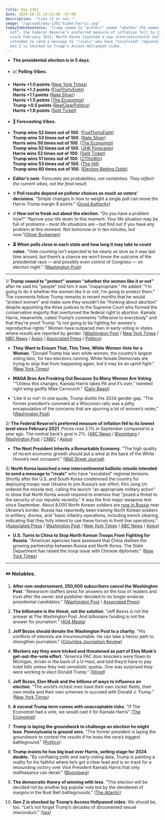 ```yaml
---
title: Day 1381
date: 2024-10-31 14:51:00 -07:00
description: '"Like it or not."'
image: "/uploads/day-1381-biden-harris.jpg"
todayInOneSentence: 'Trump vowed to "protect" women “whether the women like it or
  not”; the Federal Reserve’s preferred measure of inflation fell to its lowest level
  since February 2021; North Korea launched a new intercontinental ballistic missile
  intended to send a message to "rivals" who have "escalated" regional tensions; and
  Gen Z is shocked by Trump’s Access Hollywood video. '
---
```


* **The presidential election is in 5 days**.

* #### 📈 Polling Vibes.

* **Harris \+1.0 points** ([New York Times](https://www.nytimes.com/interactive/2024/us/elections/polls-president.html)) \
  **Harris \+1.2 points** ([FiveThirtyEight](https://projects.fivethirtyeight.com/polls/president-general/2024/national/)) \
  **Harris \+1.1 points** ([Nate Silver](https://www.natesilver.net/p/nate-silver-2024-president-election-polls-model)) \
  **Harris \+1.5 points** ([The Economist](https://www.economist.com/interactive/us-2024-election/trump-harris-polls)) \
  **Trump \+0.5 points** ([RealClearPolitics](https://www.realclearpolling.com/polls/president/general/2024/trump-vs-harris)) \
  **Harris \+1.6 points** ([Split Ticket](https://split-ticket.org/2024-presidential-polling-averages/))

* #### 🔮 Forecasting Vibes.

* **Trump wins 52 times out of 100**. ([FiveThirtyEight](https://projects.fivethirtyeight.com/2024-election-forecast/)) \
  **Trump wins 53 times out of 100**. ([Nate Silver](https://www.natesilver.net/p/nate-silver-2024-president-election-polls-model)) \
  **Harris wins 50 times out of 100**. ([The Economist](https://www.economist.com/interactive/us-2024-election/prediction-model/president/)) \
  **Trump wins 52 times out of 100**. ([JHK Forecasts](https://projects.jhkforecasts.com/2024/president/#standard)) \
  **Harris wins 52 times out of 100**. ([Split Ticket](https://split-ticket.org/2024-presidential-ratings/)) \
  **Trump wins 51 times out of 100**. ([270toWin](https://www.270towin.com/2024-simulation/battleground-270)) \
  **Trump wins 53 times out of 100**. ([The Hill](https://elections2024.thehill.com/forecast/2024/president/)) \
  **Trump wins 60 times out of 100**. ([Election Betting Odds](https://www.electionbettingodds.com/))

* ***Editor’s note**: Forecasts are probabilities, not certainties. They reflect the current vibes, not the final result*.

* **💡 Poll results depend on pollster choices as much as voters’ decisions**. "Simple changes in how to weight a single poll can move the Harris-Trump margin 8 points." ([Good Authority](https://goodauthority.org/news/election-poll-vote2024-data-pollster-choices-weighting/))

* **💡 How not to freak out about the election**. “Do you have a problem now?” “Narrow your life down to this moment. Your life situation may be full of problems – most life situations are – but find out if you have any problem at this moment. Not tomorrow or in ten minutes, but now.”([Oliver Burkeman](https://ckarchive.com/b/38uphkho8gnelb37xxl75f4n98pnns7))

* **⏳ When polls close in each state and how long it may take to count votes**. "Vote counting isn’t expected to be nearly as slow as it was last time around, but there’s a chance we won’t know the outcome of the presidential race — and possibly even control of Congress — on election night." ([Washington Post](https://www.washingtonpost.com/elections/2024/10/29/poll-close-times/))

---

1/ **Trump vowed to "protect" women “whether the women like it or not”** after he said his "people" told him it was "inappropriate." He added: "I'm going to do it whether the women like it or not; I'm going to protect them." The comments follow Trump remarks in recent months that he would “protect women” and make sure they wouldn’t be “thinking about abortion” despite appointing the three justices to the Supreme Court who formed the conservative majority that overturned the federal right to abortion. Kamala Harris, meanwhile, called Trump’s comments "offensive to everybody" and that they’re proof Trump “is not going to be fighting for women's reproductive rights.” Women have outpaced men in early voting in states where results are reported by gender. ([Washington Post](https://www.washingtonpost.com/politics/2024/10/31/trump-women-protector-harris/) / [New York Times](https://www.nytimes.com/live/2024/10/31/us/harris-trump-election) / [NBC News](https://www.nbcnews.com/politics/2024-election/trump-protect-women-like-it-or-not-rcna178147) / [Axios](https://www.axios.com/2024/10/31/trump-harris-women-whether-they-like-it-or-not) / [Associated Press](https://apnews.com/article/harris-trump-election-f5903d49488ebc733d7ba5812b36f935) / [Politico](https://www.politico.com/live-updates/2024/10/31/2024-elections-live-coverage-updates-analysis/harris-trump-protect-women-whether-they-like-it-or-not-00186506))

* **They Want to Ensure That, This Time, White Women Vote for a Woman**. "Donald Trump has won white women, the country’s largest voting bloc, for two elections running. White female Democrats are trying to stop that from happening again, but it may be an uphill fight." ([New York Times](https://www.nytimes.com/2024/10/31/us/politics/white-women-harris-trump-2024-election.html))

* **MAGA Bros Are Freaking Out Because So Many Women Are Voting**. "“Unless this changes, Kamala Harris takes PA and it’s over,” tweeted right wing gadfly Mike Cernovich." ([Daily Beast](https://www.thedailybeast.com/maga-bros-are-freaking-out-because-so-many-women-are-voting/))

* ‘Like it or not’: In one quote, Trump distills the 2024 gender gap. "The former president’s comment at a Wisconsin rally was a pithy encapsulation of the concerns that are spurring a lot of women’s votes." ([Washington Post](https://www.washingtonpost.com/politics/2024/10/31/trump-distills-gender-gap/))

2/ **The Federal Reserve’s preferred measure of inflation fell to its lowest level since February 2021**. Prices rose 2.1% in September compared to a year ago. The central bank’s goal is 2%. ([ABC News](https://abcnews.go.com/Business/wireStory/inflation-gauge-closely-watched-fed-falls-lowest-level-115348961) / [Bloomberg](https://www.bloomberg.com/news/articles/2024-10-31/key-us-inflation-gauge-accelerates-consumer-spending-picks-up) / [Washington Post](https://www.washingtonpost.com/business/2024/10/31/economy-election-inflation-voters/) / [CNBC](https://www.cnbc.com/2024/10/31/pce-inflation-september-2024-.html) / [Axios](https://www.axios.com/2024/10/31/federal-reserve-inflation-september))

* **The Next President Inherits a Remarkable Economy**. "The high quality of recent economic growth should put a wind at the back of the White House’s next occupant." ([Wall Street Journal](https://www.wsj.com/economy/the-next-president-inherits-a-remarkable-economy-7be2d059))

3/ **North Korea launched a new intercontinental ballistic missile intended to send a message to "rivals"** who have "escalated" regional tensions. Shortly after the U.S. and South Korea condemned the country for deploying troops near Ukraine to join Russia’s war effort, Kim Jong Un ordered the missile test, calling the launch "an appropriate military action" to show that North Korea would respond to enemies that "posed a threat to the security of our republic recently." It was the first major weapons test since September. About 8,000 North Korean soldiers are [now in Russia](https://apnews.com/article/south-korea-north-korea-troops-russia-ukraine-9ee96dc1d4f07ac0813c698e6873f96b) near Ukraine’s border. Russia has reportedly been training North Korean soldiers in artillery, drones, and “basic infantry operations, including trench clearing, indicating that they fully intend to use these forces in front line operations.” ([Associated Press](https://apnews.com/article/north-korea-missile-launch-377c07eac46ad41bda0d4445df6f51d5) / [Washington Post](https://www.washingtonpost.com/world/2024/10/30/north-korea-ballistic-missile-launch-icbm/) / [New York Times](https://www.nytimes.com/2024/10/30/world/asia/north-korea-missile-launch.html) / [ABC News](https://abcnews.go.com/International/north-korea-icbm-launch-intended-message-rivals-kim/story?id=115342345) / [Axios](https://www.axios.com/2024/10/31/trump-harris-respond-russia-north-korea))

* **U.S. Turns to China to Stop North Korean Troops From Fighting for Russia**. "American agencies have assessed that China dislikes the growing partnership between Russia and North Korea. The State Department has raised the troop issue with Chinese diplomats." ([New York Times](https://www.nytimes.com/2024/10/31/us/politics/russia-north-korea-troops-china.html))

---

### ✏️ Notables.

 1. **After non-endorsement, 250,000 subscribers cancel the Washington Post**. "Newsroom staffers press for answers on the loss of readers and trust after the owner and publisher decided to no longer endorse presidential candidates." ([Washington Post](https://www.washingtonpost.com/style/media/2024/10/29/washington-post-cancellations-number/) / [Associated Press](https://apnews.com/article/washington-post-endorsement-subscribers-c8380f19023322fe3c4bc1ab8541c14c))

 2. **The billionaire is the threat, not the solution**. "Jeff Bezos is not the answer at The Washington Post. And billionaire funding is not the answer for journalism." ([404 Media](https://www.404media.co/the-billionaire-is-the-threat-not-the-solution/))

 3. **Jeff Bezos should donate the Washington Post to a charity**. "His conflicts of interests are insurmountable. He can take a heroic path to strengthen journalism." ([Columbia Journalism Review](https://www.cjr.org/opinion/waldman-bezos-washington-post-donation-charity-goodwill-endorsements-harris-spiked.php))

 4. **Workers say they were tricked and threatened as part of Elon Musk’s get-out-the-vote effort**. "America PAC door knockers were flown to Michigan, driven in the back of a U-Haul, and told they’d have to pay hotel bills unless they met unrealistic quotas. One was surprised they were working to elect Donald Trump." ([Wired](https://www.wired.com/story/elon-musk-america-pac-blitz-canvassing-michigan-uhaul/))

 5. **Jeff Bezos, Elon Musk and the billions of ways to influence an election**. "The world’s richest men have their own rocket fleets, their own media and their own schemes to succeed with Donald J. Trump." ([New York Times](https://www.nytimes.com/2024/10/30/technology/jeff-bezos-elon-musk-election.html))

 6. **A second Trump term comes with unacceptable risks**. "If The Economist had a vote, we would cast it for Kamala Harris" ([The Economist](https://www.economist.com/leaders/2024/10/31/a-second-trump-term-comes-with-unacceptable-risks))

 7. **Trump is laying the groundwork to challenge an election he might lose. Pennsylvania is ground zero.** "The former president is laying the groundwork to contest the results if he loses the race’s biggest battleground." ([Politico](https://www.politico.com/news/2024/10/31/trump-pennsylvania-election-conspiracy-theories-00186470))

 8. **Trump insists he has big lead over Harris, setting stage for 2024 doubts**. "By conflating polls and early-voting data, Trump is painting a reality for his faithful where he’s got a clear lead and is on track for a resounding victory over Vice President Kamala Harris that only malfeasance can derail." ([Bloomberg](https://www.bloomberg.com/news/articles/2024-10-31/trump-claims-he-s-beating-harris-setting-stage-for-2024-election-doubts))

 9. **The democratic theory of winning with less**. "This election will be decided not by another big popular vote but by the slenderest of margins in the Rust Belt battlegrounds." ([The Atlantic](https://www.theatlantic.com/politics/archive/2024/10/kamala-harris-narrow-path/680465/))

10. **Gen Z is shocked by Trump’s Access Hollywood video**. We should be, too. "Let’s not forget Trump’s decades of documented sexual misconduct." ([Vox](https://www.vox.com/culture/381187/trump-access-hollywood-video-gen-z-tiktok))